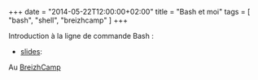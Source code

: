 +++
date = "2014-05-22T12:00:00+02:00"
title = "Bash et moi"
tags = [ "bash", "shell", "breizhcamp" ]
+++

Introduction à la ligne de commande Bash :

* [slides](http://ydubreuil.github.io/breizhcamp-bashetmoi/): 

Au [BreizhCamp](http://www.breizhcamp.org)



